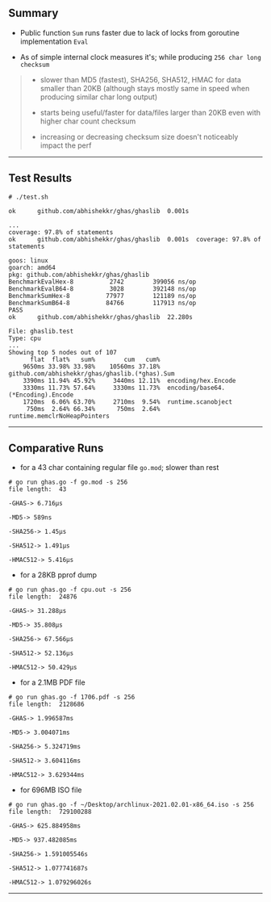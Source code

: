 
## Summary

* Public function `Sum` runs faster due to lack of locks from goroutine implementation `Eval`

* As of simple internal clock measures it's; while producing `256 char long checksum`

> * slower than MD5 (fastest), SHA256, SHA512, HMAC for data smaller than 20KB (although stays mostly same in speed when producing similar char long output)
>
> * starts being useful/faster for data/files larger than 20KB even with higher char count checksum
>
> * increasing or decreasing checksum size doesn't noticeably impact the perf

---

## Test Results

```
# ./test.sh

ok  	github.com/abhishekkr/ghas/ghaslib	0.001s

...
coverage: 97.8% of statements
ok  	github.com/abhishekkr/ghas/ghaslib	0.001s	coverage: 97.8% of statements

goos: linux
goarch: amd64
pkg: github.com/abhishekkr/ghas/ghaslib
BenchmarkEvalHex-8   	    2742	    399056 ns/op
BenchmarkEvalB64-8   	    3028	    392148 ns/op
BenchmarkSumHex-8    	   77977	    121189 ns/op
BenchmarkSumB64-8    	   84766	    117913 ns/op
PASS
ok  	github.com/abhishekkr/ghas/ghaslib	22.280s

File: ghaslib.test
Type: cpu
...
Showing top 5 nodes out of 107
      flat  flat%   sum%        cum   cum%
    9650ms 33.98% 33.98%    10560ms 37.18%  github.com/abhishekkr/ghas/ghaslib.(*ghas).Sum
    3390ms 11.94% 45.92%     3440ms 12.11%  encoding/hex.Encode
    3330ms 11.73% 57.64%     3330ms 11.73%  encoding/base64.(*Encoding).Encode
    1720ms  6.06% 63.70%     2710ms  9.54%  runtime.scanobject
     750ms  2.64% 66.34%      750ms  2.64%  runtime.memclrNoHeapPointers
```

---

## Comparative Runs

* for a 43 char containing regular file `go.mod`; slower than rest

```
# go run ghas.go -f go.mod -s 256
file length:  43

-GHAS-> 6.716µs

-MD5-> 589ns

-SHA256-> 1.45µs

-SHA512-> 1.491µs

-HMAC512-> 5.416µs
```

* for a 28KB pprof dump

```
# go run ghas.go -f cpu.out -s 256
file length:  24876

-GHAS-> 31.288µs

-MD5-> 35.808µs

-SHA256-> 67.566µs

-SHA512-> 52.136µs

-HMAC512-> 50.429µs
```


* for a 2.1MB PDF file

```
# go run ghas.go -f 1706.pdf -s 256
file length:  2128686

-GHAS-> 1.996587ms

-MD5-> 3.004071ms

-SHA256-> 5.324719ms

-SHA512-> 3.604116ms

-HMAC512-> 3.629344ms
```

* for 696MB ISO file

```
# go run ghas.go -f ~/Desktop/archlinux-2021.02.01-x86_64.iso -s 256
file length:  729100288

-GHAS-> 625.884958ms

-MD5-> 937.482085ms

-SHA256-> 1.591005546s

-SHA512-> 1.077741687s

-HMAC512-> 1.079296026s
```

---
